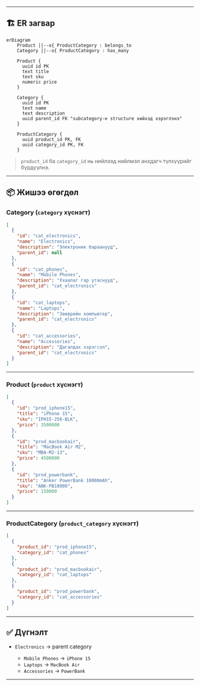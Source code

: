 
---

## 🏗 ER загвар

```mermaid
erDiagram
    Product ||--o{ ProductCategory : belongs_to
    Category ||--o{ ProductCategory : has_many
    
    Product {
      uuid id PK
      text title
      text sku
      numeric price
    }

    Category {
      uuid id PK
      text name
      text description
      uuid parent_id FK "subcategory-н structure хийхэд хэрэглэнэ"
    }

    ProductCategory {
      uuid product_id PK, FK
      uuid category_id PK, FK
    }
```

> `product_id` ба `category_id` нь нийлээд нийлмэл анхдагч түлхүүрийг бүрдүүлнэ.

---

## 📦 Жишээ өгөгдөл

### Category (`category` хүснэгт)

```json
[
  {
    "id": "cat_electronics",
    "name": "Electronics",
    "description": "Электроник бараанууд",
    "parent_id": null
  },
  {
    "id": "cat_phones",
    "name": "Mobile Phones",
    "description": "Ухаалаг гар утаснууд",
    "parent_id": "cat_electronics"
  },
  {
    "id": "cat_laptops",
    "name": "Laptops",
    "description": "Зөөврийн компьютер",
    "parent_id": "cat_electronics"
  },
  {
    "id": "cat_accessories",
    "name": "Accessories",
    "description": "Дагалдах хэрэгсэл",
    "parent_id": "cat_electronics"
  }
]
```

---

### Product (`product` хүснэгт)

```json
[
  {
    "id": "prod_iphone15",
    "title": "iPhone 15",
    "sku": "IPH15-256-BLK",
    "price": 3500000
  },
  {
    "id": "prod_macbookair",
    "title": "MacBook Air M2",
    "sku": "MBA-M2-13",
    "price": 4500000
  },
  {
    "id": "prod_powerbank",
    "title": "Anker PowerBank 10000mAh",
    "sku": "ANK-PB10000",
    "price": 150000
  }
]
```

---

### ProductCategory (`product_category` хүснэгт)

```json
[
  {
    "product_id": "prod_iphone15",
    "category_id": "cat_phones"
  },
  {
    "product_id": "prod_macbookair",
    "category_id": "cat_laptops"
  },
  {
    "product_id": "prod_powerbank",
    "category_id": "cat_accessories"
  }
]
```

---

## ✅ Дүгнэлт

* `Electronics` → parent category

    * `Mobile Phones` → `iPhone 15`
    * `Laptops` → `MacBook Air`
    * `Accessories` → `PowerBank`

---

